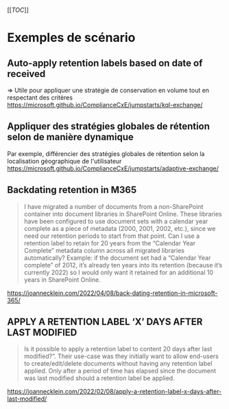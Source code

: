 [[_TOC_]]

# Exemples de scénario
## Auto-apply retention labels based on date of received
=> Utile pour appliquer une stratégie de conservation en volume tout en respectant des critères
https://microsoft.github.io/ComplianceCxE/jumpstarts/kql-exchange/

## Appliquer des stratégies globales de rétention selon de manière dynamique
Par exemple, différencier des stratégies globales de rétention selon la localisation géographique de l'utilisateur
https://microsoft.github.io/ComplianceCxE/jumpstarts/adaptive-exchange/

## Backdating retention in M365
> I have migrated a number of documents from a non-SharePoint container into document libraries in SharePoint Online. These libraries have been configured to use document sets with a calendar year complete as a piece of metadata (2000, 2001, 2002, etc.), since we need our retention periods to start from that point. Can I use a retention label to retain for 20 years from the “Calendar Year Complete” metadata column across all migrated libraries automatically? Example: if the document set had a “Calendar Year complete” of 2012, it’s already ten years into its retention (because it’s currently 2022) so I would only want it retained for an additional 10 years in SharePoint Online.

https://joannecklein.com/2022/04/08/back-dating-retention-in-microsoft-365/

## APPLY A RETENTION LABEL ‘X’ DAYS AFTER LAST MODIFIED
> Is it possible to apply a retention label to content 20 days after last modified?”. Their use-case was they initially want to allow end-users to create/edit/delete documents without having any retention label applied. Only after a period of time has elapsed since the document was last modified should a retention label be applied.

https://joannecklein.com/2022/02/08/apply-a-retention-label-x-days-after-last-modified/